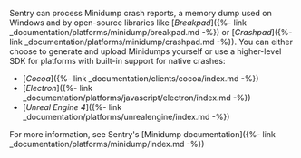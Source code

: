 Sentry can process Minidump crash reports, a memory dump used on Windows and by open-source libraries like [_Breakpad_]({%- link _documentation/platforms/minidump/breakpad.md -%}) or [_Crashpad_]({%- link _documentation/platforms/minidump/crashpad.md -%}). You can either choose to generate and upload Minidumps yourself or use a higher-level SDK for platforms with built-in support for native crashes:

-   [_Cocoa_]({%- link _documentation/clients/cocoa/index.md -%})
-   [_Electron_]({%- link _documentation/platforms/javascript/electron/index.md -%})
-   [_Unreal Engine 4_]({%- link _documentation/platforms/unrealengine/index.md -%})

For more information, see Sentry's [Minidump documentation]({%- link _documentation/platforms/minidump/index.md -%})